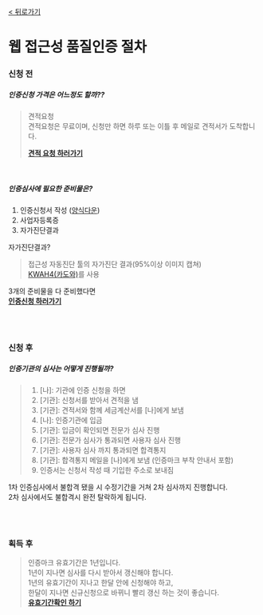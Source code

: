 [< 뒤로가기](README.md)

# 웹 접근성 품질인증 절차

### 신청 전
##### 인증신청 가격은 어느정도 할까??
> 견적요청  
> 견적요청은 무료이며, 신청만 하면 하루 또는 이틀 후 메일로 견적서가 도착합니다.  
>
> **[견적 요청 하러가기](http://www.webwatch.co.kr/Support/Inq_Form.html?ICatNo=1&MenuCD=410)**

<br />

##### 인증심사에 필요한 준비물은?

1. 인증신청서 작성 ([양식다운](http://www.webwatch.co.kr/Req/WA_Req_File.html?MenuCD=130))  
2. 사업자등록증  
3. 자가진단결과

자가진단결과?  
> 접근성 자동진단 툴의 자가진단 결과(95%이상 이미지 캡쳐)  
> [KWAH4(카도와)](http://www.wah.or.kr/Participation/k-wah.asp)를 사용  

3개의 준비물을 다 준비했다면  
**[인증신청 하러가기](http://www.webwatch.co.kr/Req/WA_Req_File.html?MenuCD=130)**

<br /><br />

### 신청 후
##### 인증기관의 심사는 어떻게 진행될까?
> 1. [나]: 기관에 인증 신청을 하면
> 2. [기관]: 신청서를 받아서 견적을 냄
> 3. [기관]: 견적서와 함께 세금계산서를 [나]에게 보냄
> 4. [나]: 인증기관에 입금 
> 5. [기관]: 입금이 확인되면 전문가 심사 진행  
> 6. [기관]: 전문가 심사가 통과되면 사용자 심사 진행
> 7. [기관]: 사용자 심사 까지 통과되면 합격통지
> 8. [기관]: 합격통지 메일을 [나]에게 보냄 (인증마크 부착 안내서 포함)
> 9. 인증서는 신청서 작성 때 기입한 주소로 보내짐 

1차 인증심사에서 불합격 됐을 시 수정기간을 거쳐 2차 심사까지 진행합니다.  
2차 심사에서도 불합격시 완전 탈락하게 됩니다.  

<br /><br />

### 획득 후
> 인증마크 유효기간은 1년입니다.  
> 1년이 지나면 심사를 다시 받아서 갱신해야 합니다.  
> 1년의 유효기간이 지나고 한달 안에 신청해야 하고,  
> 한달이 지나면 신규신청으로 바뀌니 빨리 갱신 하는 것이 좋습니다.  
> **[유효기간확인 하기](http://www.webwatch.co.kr/Situation/WA_Situation.html?MenuCD=110)**  

<br /><br /><br /><br />